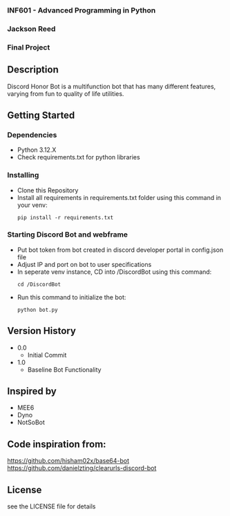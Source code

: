 ### INF601 - Advanced Programming in Python
### Jackson Reed
### Final Project

## Description

Discord Honor Bot is a multifunction bot that has many different features, varying from fun to quality of life utilities. 

## Getting Started

### Dependencies

* Python 3.12.X
* Check requirements.txt for python libraries

### Installing

* Clone this Repository
* Install all requirements in requirements.txt folder using this command in your venv:
  ```
  pip install -r requirements.txt
  ```

### Starting Discord Bot and webframe

* Put bot token from bot created in discord developer portal in config.json file
* Adjust IP and port on bot to user specifications
* In seperate venv instance, CD into /DiscordBot using this command:
  ```
  cd /DiscordBot
  ```
* Run this command to initialize the bot:
  ```
  python bot.py
  ```

## Version History

* 0.0
    * Initial Commit
* 1.0
    * Baseline Bot Functionality

## Inspired by

* MEE6
* Dyno
* NotSoBot

## Code inspiration from:
https://github.com/hisham02x/base64-bot
https://github.com/danielzting/clearurls-discord-bot


## License

see the LICENSE file for details
